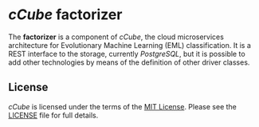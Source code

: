 # *cCube* factorizer

The **factorizer** is a component of *cCube*, the cloud microservices architecture for Evolutionary Machine Learning (EML) classification.
It is a REST interface to the storage, currently *PostgreSQL*, but it is possible to add other technologies by means of the definition of other driver classes.

## License

*cCube* is licensed under the terms of the [MIT License](https://opensource.org/licenses/MIT).
Please see the [LICENSE](LICENSE.md) file for full details.
